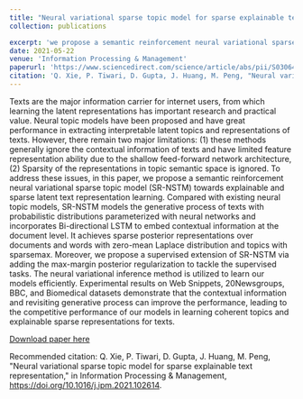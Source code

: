 ```yaml
---
title: "Neural variational sparse topic model for sparse explainable text representation"
collection: publications

excerpt: 'we propose a semantic reinforcement neural variational sparse topic model (SR-NSTM) towards explainable and sparse latent text representation learning.' 
date: 2021-05-22
venue: 'Information Processing & Management'
paperurl: 'https://www.sciencedirect.com/science/article/abs/pii/S0306457321001102'
citation: 'Q. Xie, P. Tiwari, D. Gupta, J. Huang, M. Peng, "Neural variational sparse topic model for sparse explainable text representation," in Information Processing & Management, https://doi.org/10.1016/j.ipm.2021.102614.'
---
```

Texts are the major information carrier for internet users, from which learning the latent representations has important research and practical value. Neural topic models have been proposed and have great performance in extracting interpretable latent topics and representations of texts. However, there remain two major limitations: (1) these methods generally ignore the contextual information of texts and have limited feature representation ability due to the shallow feed-forward network architecture, (2) Sparsity of the representations in topic semantic space is ignored. To address these issues, in this paper, we propose a semantic reinforcement neural variational sparse topic model (SR-NSTM) towards explainable and sparse latent text representation learning. Compared with existing neural topic models, SR-NSTM models the generative process of texts with probabilistic distributions parameterized with neural networks and incorporates Bi-directional LSTM to embed contextual information at the document level. It achieves sparse posterior representations over documents and words with zero-mean Laplace distribution and topics with sparsemax. Moreover, we propose a supervised extension of SR-NSTM via adding the max-margin posterior regularization to tackle the supervised tasks. The neural variational inference method is utilized to learn our models efficiently. Experimental results on Web Snippets, 20Newsgroups, BBC, and Biomedical datasets demonstrate that the contextual information and revisiting generative process can improve the performance, leading to the competitive performance of our models in learning coherent topics and explainable sparse representations for texts.

[Download paper here](https://github.com/prayagtiwari/prayagtiwari.github.io/tree/master/files/IPM.pdf)

Recommended citation:  Q. Xie, P. Tiwari, D. Gupta, J. Huang, M. Peng, "Neural variational sparse topic model for sparse explainable text representation," in Information Processing & Management, https://doi.org/10.1016/j.ipm.2021.102614.
